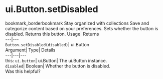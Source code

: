  
#  ui.Button.setDisabled 
bookmark_borderbookmark Stay organized with collections  Save and categorize content based on your preferences.
Sets whether the button is disabled. 
Returns this button.
Usage| Returns  
---|---  
`Button.setDisabled(disabled)`| ui.Button  
Argument| Type| Details  
---|---|---  
this: `ui.button`| ui.Button| The ui.Button instance.  
`disabled`| Boolean| Whether the button is disabled.  
Was this helpful?
